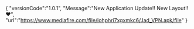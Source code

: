 {
   "versionCode":"1.0.1",
   "Message":"New Application Update!! New Layout!! ♥️",
   "url":"https://www.mediafire.com/file/lohphri7xgxmkc6/Jad_VPN.apk/file"
}
